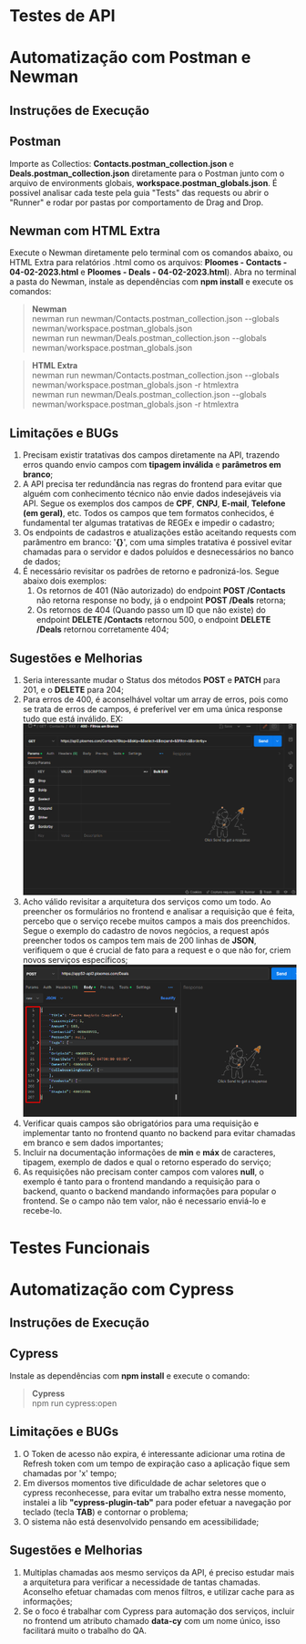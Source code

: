 # Testes de API  
# Automatização com Postman e Newman  
  
## Instruções de Execução  
  
## Postman  
Importe as Collectios: **Contacts.postman_collection.json** e **Deals.postman_collection.json** diretamente para o Postman junto com o arquivo de environments globais, **workspace.postman_globals.json**. É possivel analisar cada teste pela guia "Tests" das requests ou abrir o "Runner" e rodar por pastas por comportamento de Drag and Drop.  
##  Newman com HTML Extra
Execute o Newman diretamente pelo terminal com os comandos abaixo, ou HTML Extra para relatórios .html como os arquivos: **Ploomes - Contacts - 04-02-2023.html** e **Ploomes - Deals - 04-02-2023.html**). Abra no terminal a pasta do Newman, instale as dependências com **npm install** e execute os comandos:  
  
> **Newman**  
newman run newman/Contacts.postman_collection.json --globals newman/workspace.postman_globals.json  
newman run newman/Deals.postman_collection.json --globals newman/workspace.postman_globals.json  
  
> **HTML Extra**  
newman run newman/Contacts.postman_collection.json --globals newman/workspace.postman_globals.json -r htmlextra  
newman run newman/Deals.postman_collection.json --globals newman/workspace.postman_globals.json -r htmlextra  
  
## Limitações e BUGs  
  
1. Precisam existir tratativas dos campos diretamente na API, trazendo erros quando envio campos com **tipagem inválida** e **parâmetros em branco**;
2. A API precisa ter redundância nas regras do frontend para evitar que alguém com conhecimento técnico não envie dados indesejáveis via API. Segue os exemplos dos campos de **CPF**, **CNPJ**, **E-mail**, **Telefone (em geral)**, etc. Todos os campos que tem formatos conhecidos, é fundamental ter algumas tratativas de REGEx e impedir o cadastro;
3. Os endpoints de cadastros e atualizações estão aceitando requests com parâmentro em branco: '**{}**', com uma simples tratativa é possivel evitar chamadas para o servidor e dados poluídos e desnecessários no banco de dados;
4. É necessário revisitar os padrões de retorno e padronizá-los. Segue abaixo dois exemplos:
    1. Os retornos de 401 (Não autorizado) do endpoint **POST /Contacts** não retorna response no body, já o endpoint **POST /Deals** retorna;
    2. Os retornos de 404 (Quando passo um ID que não existe) do endpoint **DELETE /Contacts** retornou 500, o endpoint **DELETE /Deals** retornou corretamente 404;

## Sugestões e Melhorias

1. Seria interessante mudar o Status dos métodos **POST** e **PATCH** para 201, e o **DELETE** para 204;
2. Para erros de 400, é aconselhável voltar um array de erros, pois como se trata de erros de campos, é preferível ver em uma única response tudo que está inválido. EX:  
![Array_errors](assets/array_errors.gif)  
3. Acho válido revisitar a arquitetura dos serviços como um todo. Ao preencher os formulários no frontend e analisar a requisição que é feita, percebo que o serviço recebe muitos campos a mais dos preenchidos. Segue o exemplo do cadastro de novos negócios, a request após preencher todos os campos tem mais de 200 linhas de **JSON**, verifiquem o que é crucial de fato para a request e o que não for, criem novos serviços específicos;  
![request_deals](assets/request_deals.png)  
4. Verificar quais campos são obrigatórios para uma requisição e implementar tanto no frontend quanto no backend para evitar chamadas em branco e sem dados importantes;
5. Incluir na documentação informações de **min** e **máx** de caracteres, tipagem, exemplo de dados e qual o retorno esperado do serviço;
6. As requisições não precisam conter campos com valores **null**, o exemplo é tanto para o frontend mandando a requisição para o backend, quanto o backend mandando informações para popular o frontend. Se o campo não tem valor, não é necessario enviá-lo e recebe-lo.

# Testes Funcionais  
# Automatização com Cypress  
  
## Instruções de Execução  
  
## Cypress  
Instale as dependências com **npm install** e execute o comando:  
  
> **Cypress**  
npm run cypress:open   
  
## Limitações e BUGs  
  
1. O Token de acesso não expira, é interessante adicionar uma rotina de Refresh token com um tempo de expiração caso a aplicação fique sem chamadas por 'x' tempo;
2. Em diversos momentos tive dificuldade de achar seletores que o cypress reconhecesse, para evitar um trabalho extra nesse momento, instalei a lib **"cypress-plugin-tab"** para poder efetuar a navegação por teclado (tecla **TAB**) e contornar o problema;
3. O sistema não está desenvolvido pensando em acessibilidade;

## Sugestões e Melhorias

1. Multiplas chamadas aos mesmo serviços da API, é preciso estudar mais a arquitetura para verificar a necessidade de tantas chamadas. Aconselho efetuar chamadas com menos filtros, e utilizar cache para as informações;
2. Se o foco é trabalhar com Cypress para automação dos serviços, incluir no frontend um atributo chamado **data-cy** com um nome único, isso facilitará muito o trabalho do QA.